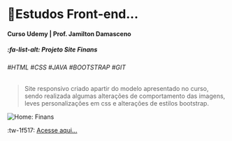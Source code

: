 # 🚀Estudos Front-end...
#### Curso Udemy | Prof. Jamilton Damasceno

##### :fa-list-alt: **Projeto Site Finans** 
###### #HTML #CSS #JAVA #BOOTSTRAP #GIT

> Site responsivo criado apartir do modelo apresentado no curso, sendo realizada algumas alterações de comportamento das imagens, leves personalizações em css e alterações de estilos bootstrap.

![Home: Finans](https://i.imgur.com/t2WW1po.png")

:tw-1f517: [Acesse aqui...](http://https://finansjcs.000webhostapp.com/ "Acesse aqui...")


